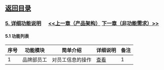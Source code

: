 
## [返回目录](../readme.md)   
### [5. 详细功能说明](../5_Function.md) &nbsp;&nbsp;&nbsp;&nbsp; [<<上一章（产品架构）](../4_Structure.md) [下一章（非功能需求）>>](../6_NotFunction.md)
#### 5.1 功能列表

序号 |   功能模块  |     简单介绍     |     详细说明      |  备注
---- | ---------- | --------------- | ---------------- | -------
  1  |  品牌部员工 | 对员工信息的操作 | [查看](./Z51.md) | 1
